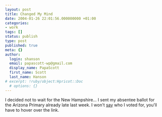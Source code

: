 ```yaml
---
layout: post
title: Changed My Mind
date: 2004-01-26 22:01:56.000000000 +01:00
categories:
- work
tags: []
status: publish
type: post
published: true
meta: {}
author:
  login: shanson
  email: papascott-wp@gmail.com
  display_name: PapaScott
  first_name: Scott
  last_name: Hanson
# excerpt: !ruby/object:Hpricot::Doc
  # options: {}
---
```

<p>I decided not to wait for the New Hampshire... I sent my absentee ballot for the Arizona Primary already late last week. I won't <a title="John Edwards 2004" href="http://www.johnedwards2004.com/">say</a> who I voted for, you'll have to hover over the link.</p>
